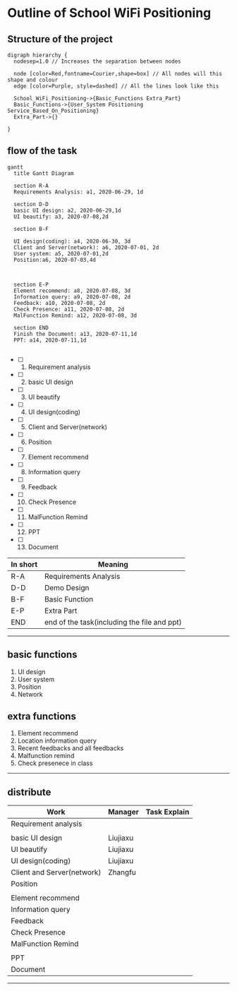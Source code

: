 # Outline of School WiFi Positioning
## Structure of the project
```graphviz
digraph hierarchy {
  nodesep=1.0 // Increases the separation between nodes

  node [color=Red,fontname=Courier,shape=box] // All nodes will this shape and colour
  edge [color=Purple, style=dashed] // All the lines look like this

  School_WiFi_Positioning->{Basic_Functions Extra_Part}
  Basic_Functions->{User_System Positioning Service_Based_On_Positioning}
  Extra_Part->{}
  
}
```

## flow of the task

```mermaid
gantt
  title Gantt Diagram

  section R-A
  Requirements Analysis: a1, 2020-06-29, 1d
  
  section D-D
  basic UI design: a2, 2020-06-29,1d
  UI beautify: a3, 2020-07-08,2d
  
  section B-F
  
  UI design(coding): a4, 2020-06-30, 3d
  Client and Server(network): a6, 2020-07-01, 2d
  User system: a5, 2020-07-01,2d
  Position:a6, 2020-07-03,4d
  
  
  
  section E-P
  Element recommend: a8, 2020-07-08, 3d
  Information query: a9, 2020-07-08, 2d
  Feedback: a10, 2020-07-08, 2d
  Check Presence: a11, 2020-07-08, 2d
  MalFunction Remind: a12, 2020-07-08, 3d
  
  section END
  Finish the Document: a13, 2020-07-11,1d
  PPT: a14, 2020-07-11,1d
 
```
- [ ] 1. Requirement analysis
- [ ] 2. basic UI design
- [ ] 3. UI beautify
- [ ] 4. UI design(coding)
- [ ] 5. Client and Server(network)
- [ ] 6. Position
- [ ] 7. Element recommend
- [ ] 8. Information query
- [ ] 9. Feedback
- [ ] 10. Check Presence
- [ ] 11. MalFunction Remind
- [ ] 12. PPT
- [ ] 13. Document

|In short|Meaning|
|-|-|
|R-A|Requirements Analysis|
|D-D|Demo Design|
|B-F|Basic Function|
|E-P|Extra Part|
|END|end of the task(including the file and ppt)|

----------------------------

## basic functions
1. UI design
2. User system
3. Position
4. Network

## extra functions
1. Element recommend
2. Location information query
3. Recent feedbacks and all feedbacks
4. Malfunction remind
5. Check presenece in class

----------------------------

## distribute
|Work|Manager|Task Explain|
|-|-|-|
|Requirement analysis|||
||||
|basic UI design|Liujiaxu||
|UI beautify|Liujiaxu||
|UI design(coding)|Liujiaxu||
|Client and Server(network)|Zhangfu||
|Position|||
||||
|Element recommend|||
|Information query|||
|Feedback|||
|Check Presence|||
|MalFunction Remind|||
||||
|PPT|||
|Document|||



----------------------------
